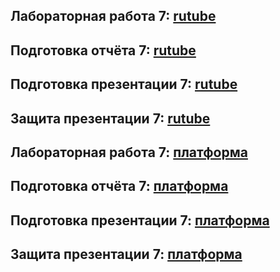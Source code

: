 ## Лабораторная работа 7: [rutube](https://rutube.ru/video/private/7e679493a4cb17b0552b2b4544e2897b/?p=cQtlz4Cb913jUusH6EyUDQ)
## Подготовка отчёта 7: [rutube](https://rutube.ru/video/private/d7177bd0a5c841817eacaaa1f4ed1394/?p=J-48dDleY4mIlxeh-Hjj2g)
## Подготовка презентации 7: [rutube](https://rutube.ru/video/private/cbf20b31bc805782f7090e821afa9614/?p=_4zQ9jeyEiJiGkVwj5Q4hA)
## Защита презентации 7: [rutube](https://rutube.ru/video/private/bcac73052f0866add75577aee881ab21/?p=avjG0SKN2pLJvcWpHxmOyw)

## Лабораторная работа 7: [платформа]()
## Подготовка отчёта 7: [платформа]()
## Подготовка презентации 7: [платформа]()
## Защита презентации 7: [платформа]()
